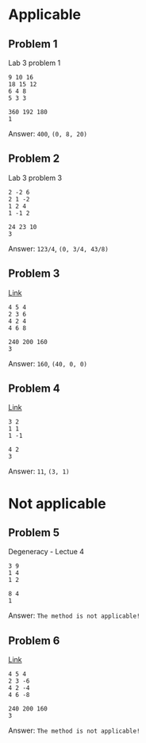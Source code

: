 # Applicable

## Problem 1
Lab 3 problem 1
```
9 10 16
18 15 12
6 4 8
5 3 3

360 192 180
1
```
Answer: `400`, `(0, 8, 20)`

## Problem 2
Lab 3 problem 3
```
2 -2 6
2 1 -2
1 2 4
1 -1 2

24 23 10
3
```
Answer: `123/4`, `(0, 3/4, 43/8)`


## Problem 3
[Link](https://1cov-edu.ru/linejnoe-programmirovanie/simpleks-metod/reshenie-zadachi/)
```
4 5 4
2 3 6
4 2 4
4 6 8

240 200 160
3
```
Answer: `160`, `(40, 0, 0)`

## Problem 4
[Link](https://www.engineeringenotes.com/linear-programming/simplex-method-for-solution-of-l-p-p-with-examples-operation-research/15373)
```
3 2
1 1
1 -1

4 2
3
```
Answer: `11`, `(3, 1)`

# Not applicable
## Problem 5
Degeneracy - Lectue 4
```
3 9
1 4
1 2

8 4
1
```
Answer: `The method is not applicable!`

## Problem 6
[Link](https://1cov-edu.ru/linejnoe-programmirovanie/simpleks-metod/primer-net-resheniya/)
```
4 5 4
2 3 -6
4 2 -4
4 6 -8

240 200 160
3
```
Answer: `The method is not applicable!`